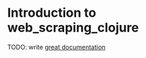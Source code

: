 # Introduction to web_scraping_clojure

TODO: write [great documentation](http://jacobian.org/writing/what-to-write/)
